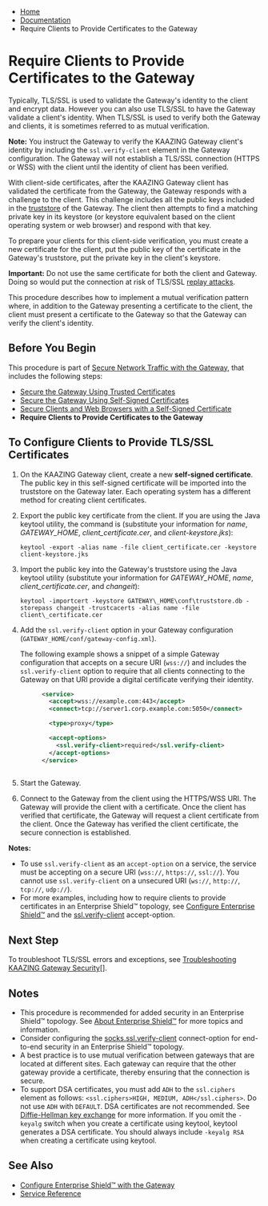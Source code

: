 -   [Home](../../index.md)
-   [Documentation](../index.md)
-   Require Clients to Provide Certificates to the Gateway

Require Clients to Provide Certificates to the Gateway
===============================================================================

Typically, TLS/SSL is used to validate the Gateway's identity to the client and encrypt data. However you can also use TLS/SSL to have the Gateway validate a client's identity. When TLS/SSL is used to verify both the Gateway and clients, it is sometimes referred to as mutual verification.

**Note:** You instruct the Gateway to verify the KAAZING Gateway client's identity by including the `ssl.verify-client` element in the Gateway configuration. The Gateway will not establish a TLS/SSL connection (HTTPS or WSS) with the client until the identity of client has been verified.

With client-side certificates, after the KAAZING Gateway client has validated the certificate from the Gateway, the Gateway responds with a challenge to the client. This challenge includes all the public keys included in the [truststore](../admin-reference/r_conf_security.md#truststore) of the Gateway. The client then attempts to find a matching private key in its keystore (or keystore equivalent based on the client operating system or web browser) and respond with that key.

To prepare your clients for this client-side verification, you must create a new certificate for the client, put the public key of the certificate in the Gateway's truststore, put the private key in the client's keystore.

**Important:** Do not use the same certificate for both the client and Gateway. Doing so would put the connection at risk of TLS/SSL [replay attacks](http://en.wikipedia.org/wiki/Replay_attack "Replay attack - Wikipedia, the free encyclopedia").

This procedure describes how to implement a mutual verification pattern where, in addition to the Gateway presenting a certificate to the client, the client must present a certificate to the Gateway so that the Gateway can verify the client's identity.

Before You Begin
----------------

This procedure is part of [Secure Network Traffic with the Gateway](../security/o_tls.md), that includes the following steps:

-   [Secure the Gateway Using Trusted Certificates](p_tls_trusted.md)
-   [Secure the Gateway Using Self-Signed Certificates](p_tls_selfsigned.md)
-   [Secure Clients and Web Browsers with a Self-Signed Certificate](p_tls_clientapp.md)
-   **Require Clients to Provide Certificates to the Gateway**

To Configure Clients to Provide TLS/SSL Certificates
----------------------------------------------------

1.  On the KAAZING Gateway client, create a new **self-signed certificate**. The public key in this self-signed certificate will be imported into the truststore on the Gateway later. Each operating system has a different method for creating client certificates.
2.  Export the public key certificate from the client. If you are using the Java keytool utility, the command is (substitute your information for *name*, *GATEWAY\_HOME*, *client_certificate.cer*, and *client-keystore.jks*):

    `keytool -export -alias name -file client_certificate.cer -keystore client-keystore.jks`

3.  Import the public key into the Gateway's truststore using the Java keytool utility (substitute your information for *GATEWAY\_HOME*, *name*, *client_certificate.cer*, and *changeit*):

    `keytool -importcert -keystore GATEWAY\_HOME\conf\truststore.db -storepass changeit -trustcacerts -alias name -file client\_certificate.cer`

4.  Add the `ssl.verify-client` option in your Gateway configuration (`GATEWAY_HOME/conf/gateway-config.xml`).

    The following example shows a snippet of a simple Gateway configuration that accepts on a secure URI (`wss://`) and includes the `ssl.verify-client` option to require that all clients connecting to the Gateway on that URI provide a digital certificate verifying their identity.

    ``` xml
          <service>
            <accept>wss://example.com:443</accept>
            <connect>tcp://server1.corp.example.com:5050</connect>

            <type>proxy</type>

            <accept-options>
              <ssl.verify-client>required</ssl.verify-client>
            </accept-options>
          </service>
          
    ```

5.  Start the Gateway.
6.  Connect to the Gateway from the client using the HTTPS/WSS URI. The Gateway will provide the client with a certificate. Once the client has verified that certificate, the Gateway will request a client certificate from the client. Once the Gateway has verified the client certificate, the secure connection is established.

**Notes:** 
-   To use `ssl.verify-client` as an `accept-option` on a service, the service must be accepting on a secure URI (`wss://`, `https://`, `ssl://`). You cannot use `ssl.verify-client` on a unsecured URI (`ws://`, `http://`, `tcp://`, `udp://`).
-   For more examples, including how to require clients to provide certificates in an Enterprise Shield™ topology, see [Configure Enterprise Shield™](../reverse-connectivity/p_rc_config.md) and the [ssl.verify-client](../admin-reference/r_conf_service.md#sslverify-client) accept-option.

Next Step
---------

To troubleshoot TLS/SSL errors and exceptions, see [Troubleshooting KAAZING Gateway Security](../troubleshooting/ts_security.md)[].

Notes
-----

-   This procedure is recommended for added security in an Enterprise Shield™ topology. See [About Enterprise Shield™](../reverse-connectivity/o_rc_checklist.md) for more topics and information.
-   Consider configuring the [socks.ssl.verify-client](../admin-reference/r_conf_service.md#sockssslverify-client) connect-option for end-to-end security in an Enterprise Shield™ topology.
-   A best practice is to use mutual verification between gateways that are located at different sites. Each gateway can require that the other gateway provide a certificate, thereby ensuring that the connection is secure.
-   To support DSA certificates, you must add `ADH` to the `ssl.ciphers` element as follows: `<ssl.ciphers>HIGH, MEDIUM, ADH</ssl.ciphers>`. Do not use `ADH` with `DEFAULT`. DSA certificates are not recommended. See [Diffie-Hellman key exchange](http://en.wikipedia.org/wiki/Diffie%E2%80%93Hellman_key_exchange#Security) for more information. If you omit the `-keyalg` switch when you create a certificate using keytool, keytool generates a DSA certificate. You should always include `-keyalg RSA` when creating a certificate using keytool.

See Also
--------

-   [Configure Enterprise Shield™ with the Gateway](../reverse-connectivity/o_rc_checklist.md)
-   [Service Reference](../admin-reference/r_conf_service.md)


